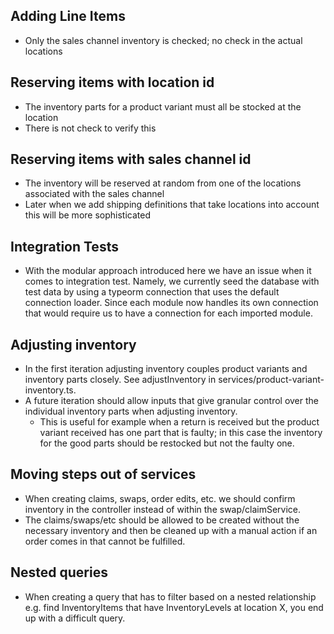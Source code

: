 ## Adding Line Items

- Only the sales channel inventory is checked; no check in the actual locations

## Reserving items with location id

- The inventory parts for a product variant must all be stocked at the location
- There is not check to verify this

## Reserving items with sales channel id

- The inventory will be reserved at random from one of the locations associated with the sales channel
- Later when we add shipping definitions that take locations into account this will be more sophisticated

## Integration Tests

- With the modular approach introduced here we have an issue when it comes to integration test. Namely, we currently seed the database with test data by using a typeorm connection that uses the default connection loader. Since each module now handles its own connection that would require us to have a connection for each imported module.

## Adjusting inventory

- In the first iteration adjusting inventory couples product variants and inventory parts closely. See adjustInventory in services/product-variant-inventory.ts.
- A future iteration should allow inputs that give granular control over the individual inventory parts when adjusting inventory.
  - This is useful for example when a return is received but the product variant received has one part that is faulty; in this case the inventory for the good parts should be restocked but not the faulty one.

## Moving steps out of services

- When creating claims, swaps, order edits, etc. we should confirm inventory in the controller instead of within the swap/claimService.
- The claims/swaps/etc should be allowed to be created without the necessary inventory and then be cleaned up with a manual action if an order comes in that cannot be fulfilled.

## Nested queries

- When creating a query that has to filter based on a nested relationship e.g. find InventoryItems that have InventoryLevels at location X, you end up with a difficult query.
